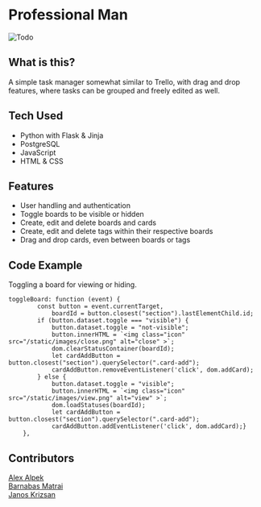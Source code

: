 # Professional Man

![Todo](https://i.imgur.com/q3yq82u.png)

## What is this?

A simple task manager somewhat similar to Trello, with drag and drop features, where tasks can be grouped and freely edited as well.

## Tech Used

- Python with Flask & Jinja
- PostgreSQL
- JavaScript
- HTML & CSS

## Features

- User handling and authentication
- Toggle boards to be visible or hidden
- Create, edit and delete boards and cards
- Create, edit and delete tags within their respective boards
- Drag and drop cards, even between boards or tags

## Code Example

Toggling a board for viewing or hiding.
```
toggleBoard: function (event) {
        const button = event.currentTarget,
            boardId = button.closest("section").lastElementChild.id;
        if (button.dataset.toggle === "visible") {
            button.dataset.toggle = "not-visible";
            button.innerHTML = `<img class="icon" src="/static/images/close.png" alt="close" >`;
            dom.clearStatusContainer(boardId);
            let cardAddButton = button.closest("section").querySelector(".card-add");
            cardAddButton.removeEventListener('click', dom.addCard);
        } else {
            button.dataset.toggle = "visible";
            button.innerHTML = `<img class="icon" src="/static/images/view.png" alt="view" >`;
            dom.loadStatuses(boardId);
            let cardAddButton = button.closest("section").querySelector(".card-add");
            cardAddButton.addEventListener('click', dom.addCard);}
    },
```

## Contributors

[Alex Alpek](https://github.com/alexalpek)<br>
[Barnabas Matrai](https://github.com/barnabasMatrai)<br>
[Janos Krizsan](https://github.com/JanosKrizsan)
